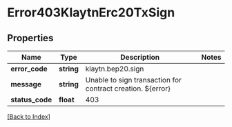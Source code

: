 # Error403KlaytnErc20TxSign

## Properties

Name | Type | Description | Notes
------------ | ------------- | ------------- | -------------
**error_code** | **string** | klaytn.bep20.sign |
**message** | **string** | Unable to sign transaction for contract creation. ${error} |
**status_code** | **float** | 403 |

[[Back to Index]](../index.md)
